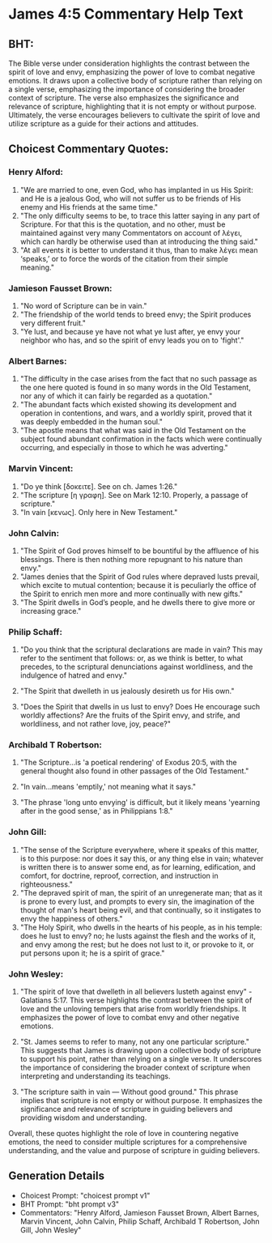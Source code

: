 # James 4:5 Commentary Help Text

## BHT:
The Bible verse under consideration highlights the contrast between the spirit of love and envy, emphasizing the power of love to combat negative emotions. It draws upon a collective body of scripture rather than relying on a single verse, emphasizing the importance of considering the broader context of scripture. The verse also emphasizes the significance and relevance of scripture, highlighting that it is not empty or without purpose. Ultimately, the verse encourages believers to cultivate the spirit of love and utilize scripture as a guide for their actions and attitudes.

## Choicest Commentary Quotes:
### Henry Alford:
1. "We are married to one, even God, who has implanted in us His Spirit: and He is a jealous God, who will not suffer us to be friends of His enemy and His friends at the same time."
2. "The only difficulty seems to be, to trace this latter saying in any part of Scripture. For that this is the quotation, and no other, must be maintained against very many Commentators on account of λέγει, which can hardly be otherwise used than at introducing the thing said."
3. "At all events it is better to understand it thus, than to make λέγει mean ‘speaks,’ or to force the words of the citation from their simple meaning."

### Jamieson Fausset Brown:
1. "No word of Scripture can be in vain."
2. "The friendship of the world tends to breed envy; the Spirit produces very different fruit."
3. "Ye lust, and because ye have not what ye lust after, ye envy your neighbor who has, and so the spirit of envy leads you on to 'fight'."

### Albert Barnes:
1. "The difficulty in the case arises from the fact that no such passage as the one here quoted is found in so many words in the Old Testament, nor any of which it can fairly be regarded as a quotation."
2. "The abundant facts which existed showing its development and operation in contentions, and wars, and a worldly spirit, proved that it was deeply embedded in the human soul."
3. "The apostle means that what was said in the Old Testament on the subject found abundant confirmation in the facts which were continually occurring, and especially in those to which he was adverting."

### Marvin Vincent:
1. "Do ye think [δοκειτε]. See on ch. James 1:26." 
2. "The scripture [η γραφη]. See on Mark 12:10. Properly, a passage of scripture." 
3. "In vain [κενως]. Only here in New Testament."

### John Calvin:
1. "The Spirit of God proves himself to be bountiful by the affluence of his blessings. There is then nothing more repugnant to his nature than envy." 
2. "James denies that the Spirit of God rules where depraved lusts prevail, which excite to mutual contention; because it is peculiarly the office of the Spirit to enrich men more and more continually with new gifts." 
3. "The Spirit dwells in God’s people, and he dwells there to give more or increasing grace."

### Philip Schaff:
1. "Do you think that the scriptural declarations are made in vain? This may refer to the sentiment that follows: or, as we think is better, to what precedes, to the scriptural denunciations against worldliness, and the indulgence of hatred and envy."

2. "The Spirit that dwelleth in us jealously desireth us for His own."

3. "Does the Spirit that dwells in us lust to envy? Does He encourage such worldly affections? Are the fruits of the Spirit envy, and strife, and worldliness, and not rather love, joy, peace?"

### Archibald T Robertson:
1. "The Scripture...is 'a poetical rendering' of Exodus 20:5, with the general thought also found in other passages of the Old Testament." 

2. "In vain...means 'emptily,' not meaning what it says."

3. "The phrase 'long unto envying' is difficult, but it likely means 'yearning after in the good sense,' as in Philippians 1:8."

### John Gill:
1. "The sense of the Scripture everywhere, where it speaks of this matter, is to this purpose: nor does it say this, or any thing else in vain; whatever is written there is to answer some end, as for learning, edification, and comfort, for doctrine, reproof, correction, and instruction in righteousness."
2. "The depraved spirit of man, the spirit of an unregenerate man; that as it is prone to every lust, and prompts to every sin, the imagination of the thought of man's heart being evil, and that continually, so it instigates to envy the happiness of others."
3. "The Holy Spirit, who dwells in the hearts of his people, as in his temple: does he lust to envy? no; he lusts against the flesh and the works of it, and envy among the rest; but he does not lust to it, or provoke to it, or put persons upon it; he is a spirit of grace."

### John Wesley:
1. "The spirit of love that dwelleth in all believers lusteth against envy" - Galatians 5:17. This verse highlights the contrast between the spirit of love and the unloving tempers that arise from worldly friendships. It emphasizes the power of love to combat envy and other negative emotions.

2. "St. James seems to refer to many, not any one particular scripture." This suggests that James is drawing upon a collective body of scripture to support his point, rather than relying on a single verse. It underscores the importance of considering the broader context of scripture when interpreting and understanding its teachings.

3. "The scripture saith in vain — Without good ground." This phrase implies that scripture is not empty or without purpose. It emphasizes the significance and relevance of scripture in guiding believers and providing wisdom and understanding.

Overall, these quotes highlight the role of love in countering negative emotions, the need to consider multiple scriptures for a comprehensive understanding, and the value and purpose of scripture in guiding believers.


## Generation Details
- Choicest Prompt: "choicest prompt v1"
- BHT Prompt: "bht prompt v3"
- Commentators: "Henry Alford, Jamieson Fausset Brown, Albert Barnes, Marvin Vincent, John Calvin, Philip Schaff, Archibald T Robertson, John Gill, John Wesley"
